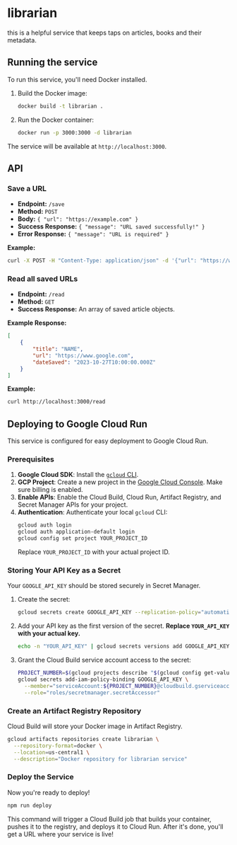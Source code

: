 # librarian

this is a helpful service that keeps taps on articles, books and their metadata.

## Running the service

To run this service, you'll need Docker installed.

1.  Build the Docker image:
    ```bash
    docker build -t librarian .
    ```

2.  Run the Docker container:
    ```bash
    docker run -p 3000:3000 -d librarian
    ```

The service will be available at `http://localhost:3000`.

## API

### Save a URL

-   **Endpoint:** `/save`
-   **Method:** `POST`
-   **Body:** `{ "url": "https://example.com" }`
-   **Success Response:** `{ "message": "URL saved successfully!" }`
-   **Error Response:** `{ "message": "URL is required" }`

**Example:**
```bash
curl -X POST -H "Content-Type: application/json" -d '{"url": "https://www.google.com"}' http://localhost:3000/save
```

### Read all saved URLs

-   **Endpoint:** `/read`
-   **Method:** `GET`
-   **Success Response:** An array of saved article objects.

**Example Response:**
```json
[
    {
        "title": "NAME",
        "url": "https://www.google.com",
        "dateSaved": "2023-10-27T10:00:00.000Z"
    }
]
```

**Example:**
```bash
curl http://localhost:3000/read
```

## Deploying to Google Cloud Run

This service is configured for easy deployment to Google Cloud Run.

### Prerequisites

1.  **Google Cloud SDK**: Install the [`gcloud` CLI](https://cloud.google.com/sdk/docs/install).
2.  **GCP Project**: Create a new project in the [Google Cloud Console](https://console.cloud.google.com/). Make sure billing is enabled.
3.  **Enable APIs**: Enable the Cloud Build, Cloud Run, Artifact Registry, and Secret Manager APIs for your project.
4.  **Authentication**: Authenticate your local `gcloud` CLI:
    ```bash
    gcloud auth login
    gcloud auth application-default login
    gcloud config set project YOUR_PROJECT_ID
    ```
    Replace `YOUR_PROJECT_ID` with your actual project ID.

### Storing Your API Key as a Secret

Your `GOOGLE_API_KEY` should be stored securely in Secret Manager.

1.  Create the secret:
    ```bash
    gcloud secrets create GOOGLE_API_KEY --replication-policy="automatic"
    ```
2.  Add your API key as the first version of the secret. **Replace `YOUR_API_KEY` with your actual key.**
    ```bash
    echo -n "YOUR_API_KEY" | gcloud secrets versions add GOOGLE_API_KEY --data-file=-
    ```
3.  Grant the Cloud Build service account access to the secret:
    ```bash
    PROJECT_NUMBER=$(gcloud projects describe "$(gcloud config get-value project)" --format="value(projectNumber)")
    gcloud secrets add-iam-policy-binding GOOGLE_API_KEY \
      --member="serviceAccount:${PROJECT_NUMBER}@cloudbuild.gserviceaccount.com" \
      --role="roles/secretmanager.secretAccessor"
    ```

### Create an Artifact Registry Repository

Cloud Build will store your Docker image in Artifact Registry.

```bash
gcloud artifacts repositories create librarian \
  --repository-format=docker \
  --location=us-central1 \
  --description="Docker repository for librarian service"
```

### Deploy the Service

Now you're ready to deploy!

```bash
npm run deploy
```

This command will trigger a Cloud Build job that builds your container, pushes it to the registry, and deploys it to Cloud Run. After it's done, you'll get a URL where your service is live!